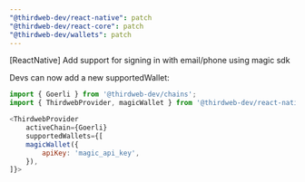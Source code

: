 ```yaml
---
"@thirdweb-dev/react-native": patch
"@thirdweb-dev/react-core": patch
"@thirdweb-dev/wallets": patch
---
```


[ReactNative] Add support for signing in with email/phone using magic sdk

Devs can now add a new supportedWallet:

```javascript
import { Goerli } from '@thirdweb-dev/chains';
import { ThirdwebProvider, magicWallet } from '@thirdweb-dev/react-native';

<ThirdwebProvider
    activeChain={Goerli}
    supportedWallets={[
    magicWallet({
        apiKey: 'magic_api_key',
    }),
]}>
```
